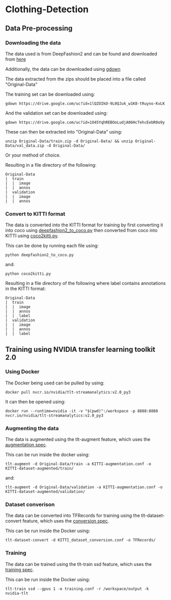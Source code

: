 # Clothing-Detection

## Data Pre-processing
### Downloading the data

The data used is from DeepFashion2 and can be found and downloaded from [here](https://drive.google.com/drive/folders/125F48fsMBz2EF0Cpqk6aaHet5VH399Ok)

Additionally, the data can be downloaded using [gdown](https://pypi.org/project/gdown/)

The data extracted from the zips should be placed into a file called "Original-Data"


 
The training set can be downloaded using:

    gdown https://drive.google.com/uc?id=1lQZOIkO-9L0QJuk_w1K8-tRuyno-KvLK

And the validation set can be downloaded using:

    gdown https://drive.google.com/uc?id=1O45YqhREBOoLudjA06HcTehcEebR0o9y

These can then be extracted into "Original-Data" using:

    unzip Original-Data/train.zip -d Original-Data/ && unzip Original-Data/val_data.zip -d Original-Data/

Or your method of choice.

Resulting in a file directory of the following:

    Original-Data
    |  train
    |  |  image
    |  |  annos
    |  validation
    |  |  image
    |  |  annos

### Convert to KITTI format
The data is converted into the KITTI format for training by first converting it into coco using [deepfashion2_to_coco.py](deepfashion2_to_coco.py) then converted from coco into KITTI using [coco2kitti.py](coco2kitti.py).

This can be done by running each file using:

    python deepfashion2_to_coco.py

and:

    python coco2kitti.py

Resulting in a file directory of the following where label contains annotations in the KITTI format:

    Original-Data
    |  train
    |  |  image
    |  |  annos
    |  |  label
    |  validation
    |  |  image
    |  |  annos
    |  |  label
    

## Training using NVIDIA transfer learning toolkit 2.0
### Using Docker
The Docker being used can be pulled by using:

    docker pull nvcr.io/nvidia/tlt-streamanalytics:v2.0_py3

It can then be opened using:

    docker run --runtime=nvidia -it -v "$(pwd)":/workspace -p 8888:8888 nvcr.io/nvidia/tlt-streamanalytics:v2.0_py3 

### Augmenting the data
The data is augmented using the tlt-augment feature, which uses the [augmentation spec](KITTI-augmentation.conf).

This can be run inside the docker using:

    tlt-augment -d Original-Data/train -a KITTI-augmentation.conf -o KITTI-dataset-augmented/train/

and:

    tlt-augment -d Original-Data/validation -a KITTI-augmentation.conf -o KITTI-dataset-augmented/validation/

### Dataset converison
The data can be converted into TFRecords for training using the tlt-dataset-convert feature, which uses the [conversion spec](KITTI_dataset_conversion.conf).

This can be run inside the Docker using:

    tlt-dataset-convert -d KITTI_dataset_conversion.conf -o TFRecords/


### Training
The data can be trained using the tlt-train ssd feature, which uses the [training spec](training.conf).

This can be run inside the Docker using:

    tlt-train ssd --gpus 1 -e training.conf -r /workspace/output -k nvidia-tlt

